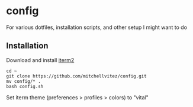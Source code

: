 # config
For various dotfiles, installation scripts, and other setup I might want to do


## Installation

Download and install [iterm2](https://www.iterm2.com/downloads.html)

```
cd ~
git clone https://github.com/mitchellvitez/config.git
mv config/* .
bash config.sh
```

Set iterm theme (preferences > profiles > colors) to "vital"

